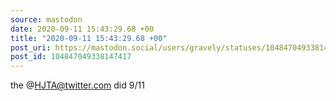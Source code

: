 ```yaml
---
source: mastodon
date: 2020-09-11 15:43:29.68 +00
title: "2020-09-11 15:43:29.68 +00"
post_uri: https://mastodon.social/users/gravely/statuses/104847049338147417
post_id: 104847049338147417
---
```

the @HJTA@twitter.com did 9/11


